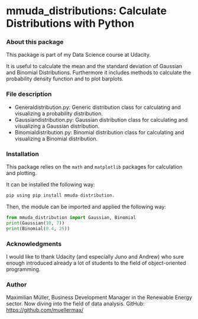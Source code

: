 # mmuda_distributions: Calculate Distributions with Python

### About this package

This package is part of my Data Science course at Udacity. 

It is useful to calculate the mean and the standard deviation of Gaussian and Binomial Distributions. Furthermore it includes methods to calculate the probability density function and to plot barplots. 


### File description

* Generaldistribution.py:  Generic distribution class for calculating and visualizing a probability distribution.
* Gaussiandistribution.py: Gaussian distribution class for calculating and visualizing a Gaussian distribution.
* Binomialdistribution.py: Binomial distribution class for calculating and visualizing a Binomial distribution.


### Installation

This package relies on the `math` and `matplotlib` packages for calculation and plotting.

It can be installed the following way: 
```python
pip using pip install mmuda-distribution.
```

Then, the module can be imported and applied the following way: 
```python
from mmuda_distribution import Gaussian, Binomial
print(Gaussian(10, 7))
print(Binomial(0.4, 25))
```

### Acknowledgments

I would like to thank Udacity (and especially Juno and Andrew) who sure enough introduced already a lot of students to the field of object-oriented programming. 


### Author

Maximilian Müller, Business Development Manager in the Renewable Energy sector. Now diving into the field of data analysis.
GitHub: https://github.com/muellermax/